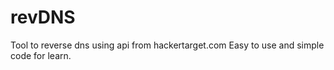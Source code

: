 # revDNS
Tool to reverse dns using api from hackertarget.com
Easy to use and simple code for learn.
